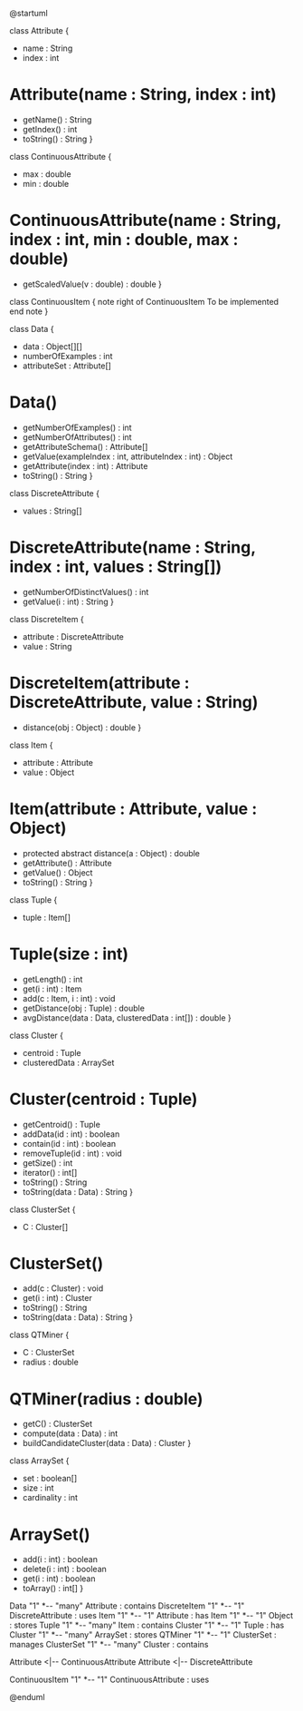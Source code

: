 @startuml

class Attribute {
  - name : String
  - index : int

  # Attribute(name : String, index : int)
  
  + getName() : String
  + getIndex() : int
  + toString() : String
}

class ContinuousAttribute {
  - max : double
  - min : double
  
  # ContinuousAttribute(name : String, index : int, min : double, max : double)

  + getScaledValue(v : double) : double
}

class ContinuousItem {
  note right of ContinuousItem
  To be implemented
end note
}

class Data {
  - data : Object[][]
  - numberOfExamples : int
  - attributeSet : Attribute[]

  # Data()

  + getNumberOfExamples() : int
  + getNumberOfAttributes() : int
  + getAttributeSchema() : Attribute[]
  + getValue(exampleIndex : int, attributeIndex : int) : Object
  + getAttribute(index : int) : Attribute
  + toString() : String
}

class DiscreteAttribute {
  - values : String[]

  # DiscreteAttribute(name : String, index : int, values : String[])

  + getNumberOfDistinctValues() : int
  + getValue(i : int) : String
}

class DiscreteItem {
  - attribute : DiscreteAttribute
  - value : String
  
  # DiscreteItem(attribute : DiscreteAttribute, value : String)

  + distance(obj : Object) : double
}

class Item {
  - attribute : Attribute
  - value : Object

  # Item(attribute : Attribute, value : Object)

  + protected abstract distance(a : Object) : double
  + getAttribute() : Attribute
  + getValue() : Object
  + toString() : String
}

class Tuple {
  - tuple : Item[]

  # Tuple(size : int)

  + getLength() : int
  + get(i : int) : Item
  + add(c : Item, i : int) : void
  + getDistance(obj : Tuple) : double
  + avgDistance(data : Data, clusteredData : int[]) : double
}

class Cluster {
  - centroid : Tuple
  - clusteredData : ArraySet

  # Cluster(centroid : Tuple)

  + getCentroid() : Tuple
  + addData(id : int) : boolean
  + contain(id : int) : boolean
  + removeTuple(id : int) : void
  + getSize() : int
  + iterator() : int[]
  + toString() : String
  + toString(data : Data) : String
}

class ClusterSet {
  - C : Cluster[]

  # ClusterSet()

  + add(c : Cluster) : void
  + get(i : int) : Cluster
  + toString() : String
  + toString(data : Data) : String
}

class QTMiner {
  - C : ClusterSet
  - radius : double

  # QTMiner(radius : double)

  + getC() : ClusterSet
  + compute(data : Data) : int
  + buildCandidateCluster(data : Data) : Cluster
}

class ArraySet {
  - set : boolean[]
  - size : int
  - cardinality : int

  # ArraySet()

  + add(i : int) : boolean
  + delete(i : int) : boolean
  + get(i : int) : boolean
  + toArray() : int[]
}

Data "1" *-- "many" Attribute : contains
DiscreteItem "1" *-- "1" DiscreteAttribute : uses
Item "1" *-- "1" Attribute : has
Item "1" *-- "1" Object : stores
Tuple "1" *-- "many" Item : contains
Cluster "1" *-- "1" Tuple : has
Cluster "1" *-- "many" ArraySet : stores
QTMiner "1" *-- "1" ClusterSet : manages
ClusterSet "1" *-- "many" Cluster : contains

Attribute <|-- ContinuousAttribute
Attribute <|-- DiscreteAttribute

ContinuousItem "1" *-- "1" ContinuousAttribute : uses

@enduml
